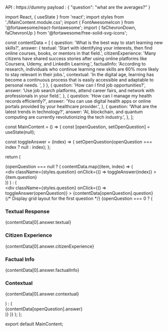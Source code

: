 API : https://dummy
payload : 
{
"question": "what are the averages?"
}

import React, { useState } from 'react';
import styles from './MainContent.module.css';
import { FontAwesomeIcon } from '@fortawesome/react-fontawesome';
import { faChevronDown, faChevronUp } from '@fortawesome/free-solid-svg-icons';

const contentData = [
  {
    question: 'What is the best way to start learning new skills?',
    answer: {
      textual: 'Start with identifying your interests, then find online courses, books, or mentors in that field.',
      citizenExperience: 'Many citizens have shared success stories after using online platforms like Coursera, Udemy, and LinkedIn Learning.',
      factualInfo: 'According to research, individuals who continue learning new skills are 60% more likely to stay relevant in their jobs.',
      contextual: 'In the digital age, learning has become a continuous process that is easily accessible and adaptable to personal needs. ',
    }
  },
  {
    question: 'How can I find job opportunities?',
    answer: 'Use job search platforms, attend career fairs, and network with professionals in your field.',
  },
  {
    question: 'How can I manage my health records efficiently?',
    answer: 'You can use digital health apps or online portals provided by your healthcare provider.',
  },
  {
    question: 'What are the latest trends in technology?',
    answer: 'AI, blockchain, and quantum computing are currently revolutionizing the tech industry.',
  },
];

const MainContent = () => {
  const [openQuestion, setOpenQuestion] = useState(null);

  const toggleAnswer = (index) => {
    setOpenQuestion(openQuestion === index ? null : index);
  };

  return (
    <div className={styles.mainContent}>
      {openQuestion === null ? (
        contentData.map((item, index) => (
          <div key={index} className={styles.questionBlock}>
            <div
              className={styles.question}
              onClick={() => toggleAnswer(index)}
            >
              {item.question}
              <FontAwesomeIcon
                icon={faChevronDown}
                className={styles.chevronIcon}
              />
            </div>
          </div>
        ))
      ) : (
        <div className={styles.questionBlock}>
          <div
            className={styles.question}
            onClick={() => toggleAnswer(openQuestion)}
          >
            {contentData[openQuestion].question}
            <FontAwesomeIcon
              icon={faChevronUp}
              className={styles.chevronIcon}
            />
          </div>
          {/* Display grid layout for the first question */}
          {openQuestion === 0 ? (
            <div className={styles.gridAnswer}>
              <div className={styles.gridItem}>
                <h3>Textual Response</h3>
                <p>{contentData[0].answer.textual}</p>
              </div>
              <div className={styles.gridItem}>
                <h3>Citizen Experience</h3>
                <p>{contentData[0].answer.citizenExperience}</p>
              </div>
              <div className={styles.gridItem}>
                <h3>Factual Info</h3>
                <p>{contentData[0].answer.factualInfo}</p>
              </div>
              <div className={styles.gridItem}>
                <h3>Contextual</h3>
                <p>{contentData[0].answer.contextual}</p>
              </div>
            </div>
          ) : (
            <div className={styles.answer}>
              {contentData[openQuestion].answer}
            </div>
          )}
        </div>
      )}
    </div>
  );
};

export default MainContent;
